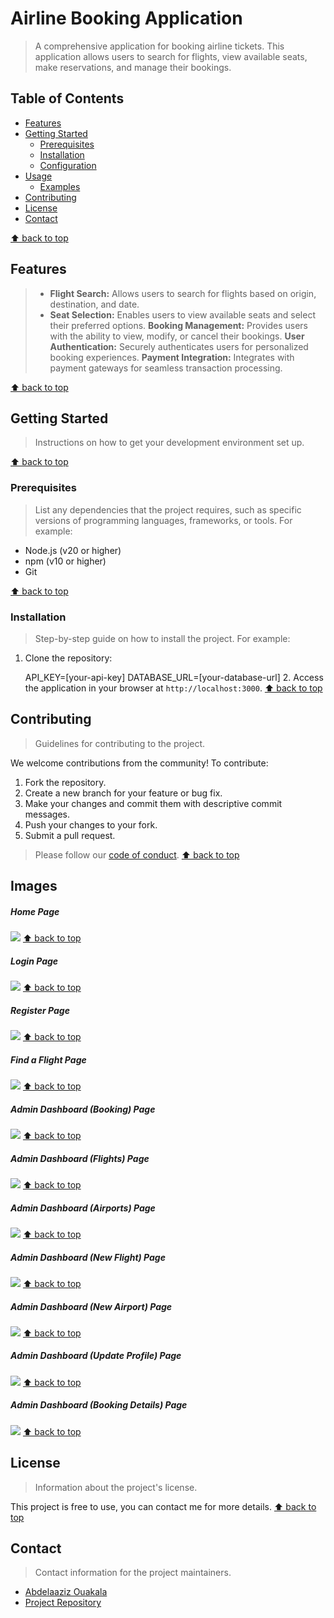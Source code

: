 # Airline Booking Application

> A comprehensive application for booking airline tickets. This application allows users to search for flights, view available seats, make reservations, and manage their bookings.

## Table of Contents

- [Features](#features)
- [Getting Started](#getting-started)
  - [Prerequisites](#prerequisites)
  - [Installation](#installation)
  - [Configuration](#configuration)
- [Usage](#usage)
  - [Examples](#examples)
- [Contributing](#contributing)
- [License](#license)
- [Contact](#contact)

[⬆ back to top](#airline-booking-application)

## Features

> *   **Flight Search:** Allows users to search for flights based on origin, destination, and date.
> *   **Seat Selection:** Enables users to view available seats and select their preferred options.
>   **Booking Management:** Provides users with the ability to view, modify, or cancel their bookings.
>   **User Authentication:** Securely authenticates users for personalized booking experiences.
>   **Payment Integration:** Integrates with payment gateways for seamless transaction processing.

[⬆ back to top](#airline-booking-application)

## Getting Started

> Instructions on how to get your development environment set up.

[⬆ back to top](#airline-booking-application)

### Prerequisites

> List any dependencies that the project requires, such as specific versions of programming languages, frameworks, or tools. For example:

*   Node.js (v20 or higher)
*   npm (v10 or higher)
*   Git

[⬆ back to top](#airline-booking-application)

### Installation

> Step-by-step guide on how to install the project. For example:

1.  Clone the repository:

    
    API_KEY=[your-api-key]
    DATABASE_URL=[your-database-url]
    2.  Access the application in your browser at `http://localhost:3000`.
[⬆ back to top](#airline-booking-application)

## Contributing

> Guidelines for contributing to the project.

We welcome contributions from the community! To contribute:

1.  Fork the repository.
2.  Create a new branch for your feature or bug fix.
3.  Make your changes and commit them with descriptive commit messages.
4.  Push your changes to your fork.
5.  Submit a pull request.

> Please follow our [code of conduct](link-to-code-of-conduct).
[⬆ back to top](#airline-booking-application)

## Images

##### Home Page
![](screenshot/01.png)
[⬆ back to top](#airline-booking-application)

##### Login Page
![](screenshot/02.png)
[⬆ back to top](#airline-booking-application)

##### Register Page
![](screenshot/03.png)
[⬆ back to top](#airline-booking-application)

##### Find a Flight Page
![](screenshot/04.png)
[⬆ back to top](#airline-booking-application)

##### Admin Dashboard (Booking) Page
![](screenshot/05.png)
[⬆ back to top](#airline-booking-application)

##### Admin Dashboard (Flights) Page
![](screenshot/06.png)
[⬆ back to top](#airline-booking-application)

##### Admin Dashboard (Airports) Page
![](screenshot/07.png)
[⬆ back to top](#airline-booking-application)

##### Admin Dashboard (New Flight) Page
![](screenshot/08.png)
[⬆ back to top](#airline-booking-application)

##### Admin Dashboard (New Airport) Page
![](screenshot/09.png)
[⬆ back to top](#airline-booking-application)

##### Admin Dashboard (Update Profile) Page
![](screenshot/10.png)
[⬆ back to top](#airline-booking-application)

##### Admin Dashboard (Booking Details) Page
![](screenshot/11.png)
[⬆ back to top](#airline-booking-application)

## License

> Information about the project's license.

This project is free to use, you can contact me for more details.
[⬆ back to top](#airline-booking-application)

## Contact

> Contact information for the project maintainers.

*   [Abdelaaziz Ouakala]([https://dz.linkedin.com/in/abdelaaziz-ouakala])
*   [Project Repository]([https://github.com/O-Abdelaaziz/airline-booking-application])